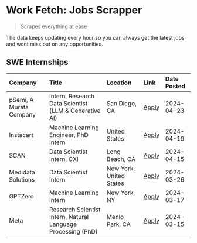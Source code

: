 # Work Fetch: Jobs Scrapper
> Scrapes everything at ease

The data keeps updating every hour so you can always get the latest jobs and wont miss out on any opportunities.

## SWE Internships
<!--START_SECTION:workfetch-->
| Company                 | Title                                                        | Location                | Link                                                                                                                                                                                                                                                                       | Date Posted   |
|:------------------------|:-------------------------------------------------------------|:------------------------|:---------------------------------------------------------------------------------------------------------------------------------------------------------------------------------------------------------------------------------------------------------------------------|:--------------|
| pSemi, A Murata Company | Intern, Research Data Scientist (LLM & Generative AI)        | San Diego, CA           | [Apply](https://www.linkedin.com/jobs/view/intern-research-data-scientist-llm-generative-ai-at-psemi-a-murata-company-3887074168?position=4&pageNum=0&refId=RD8IT0x23tKANJ4AmJKEDw%3D%3D&trackingId=Utv8Vc1F7yN5vkJv33GBKQ%3D%3D&trk=public_jobs_jserp-result_search-card) | 2024-04-23    |
| Instacart               | Machine Learning Engineer, PhD Intern                        | United States           | [Apply](https://www.linkedin.com/jobs/view/machine-learning-engineer-phd-intern-at-instacart-3901991739?position=2&pageNum=0&refId=RD8IT0x23tKANJ4AmJKEDw%3D%3D&trackingId=WlmAq6br8c6kyrEd%2BsNxUQ%3D%3D&trk=public_jobs_jserp-result_search-card)                        | 2024-04-19    |
| SCAN                    | Data Scientist Intern, CXI                                   | Long Beach, CA          | [Apply](https://www.linkedin.com/jobs/view/data-scientist-intern-cxi-at-scan-3899690492?position=9&pageNum=0&refId=RD8IT0x23tKANJ4AmJKEDw%3D%3D&trackingId=E2TTbBLwTxbmCxheFDjmAQ%3D%3D&trk=public_jobs_jserp-result_search-card)                                          | 2024-04-15    |
| Medidata Solutions      | Data Scientist Intern                                        | New York, United States | [Apply](https://www.linkedin.com/jobs/view/data-scientist-intern-at-medidata-solutions-3810253704?position=8&pageNum=0&refId=RD8IT0x23tKANJ4AmJKEDw%3D%3D&trackingId=Jv3HWwnVCOd1xrIwAC9JIA%3D%3D&trk=public_jobs_jserp-result_search-card)                                | 2024-03-26    |
| GPTZero                 | Machine Learning Intern                                      | New York, NY            | [Apply](https://www.linkedin.com/jobs/view/machine-learning-intern-at-gptzero-3860723963?position=7&pageNum=0&refId=RD8IT0x23tKANJ4AmJKEDw%3D%3D&trackingId=%2FqpjIROGNZ%2BE%2BV8UmA%2FHzg%3D%3D&trk=public_jobs_jserp-result_search-card)                                 | 2024-03-17    |
| Meta                    | Research Scientist Intern, Natural Language Processing (PhD) | Menlo Park, CA          | [Apply](https://www.linkedin.com/jobs/view/research-scientist-intern-natural-language-processing-phd-at-meta-3858718375?position=10&pageNum=0&refId=RD8IT0x23tKANJ4AmJKEDw%3D%3D&trackingId=uRhobAgmnhIVzMwu%2BeZK7Q%3D%3D&trk=public_jobs_jserp-result_search-card)       | 2024-03-15    |
<!--END_SECTION:workfetch-->
